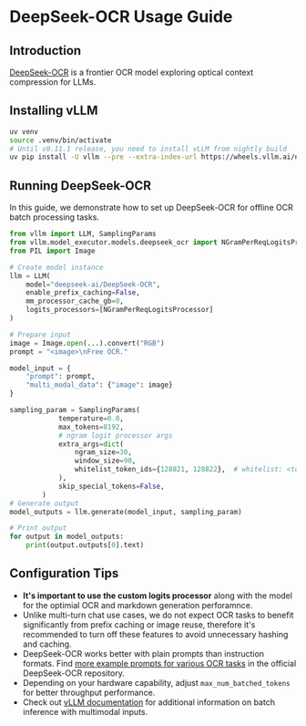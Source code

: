 # DeepSeek-OCR Usage Guide

## Introduction
[DeepSeek-OCR](https://huggingface.co/deepseek-ai/DeepSeek-OCR) is a frontier OCR model exploring optical context compression for LLMs.

## Installing vLLM

```bash
uv venv
source .venv/bin/activate
# Until v0.11.1 release, you need to install vLLM from nightly build
uv pip install -U vllm --pre --extra-index-url https://wheels.vllm.ai/nightly
```

## Running DeepSeek-OCR
In this guide, we demonstrate how to set up DeepSeek-OCR for offline OCR batch processing tasks.


```python
from vllm import LLM, SamplingParams
from vllm.model_executor.models.deepseek_ocr import NGramPerReqLogitsProcessor
from PIL import Image

# Create model instance
llm = LLM(
    model="deepseek-ai/DeepSeek-OCR",
    enable_prefix_caching=False,
    mm_processor_cache_gb=0,
    logits_processors=[NGramPerReqLogitsProcessor]
)

# Prepare input
image = Image.open(...).convert("RGB")
prompt = "<image>\nFree OCR."

model_input = {
    "prompt": prompt,
    "multi_modal_data": {"image": image}
}

sampling_param = SamplingParams(
            temperature=0.0,
            max_tokens=8192,
            # ngram logit processor args
            extra_args=dict(
                ngram_size=30,
                window_size=90,
                whitelist_token_ids={128821, 128822},  # whitelist: <td>, </td>
            ),
            skip_special_tokens=False,
        )
# Generate output
model_outputs = llm.generate(model_input, sampling_param)

# Print output
for output in model_outputs:
    print(output.outputs[0].text)
```

## Configuration Tips
- **It's important to use the custom logits processor** along with the model for the optimial OCR and markdown generation perforamnce.
- Unlike multi-turn chat use cases, we do not expect OCR tasks to benefit significantly from prefix caching or image reuse, therefore it's recommended to turn off these features to avoid unnecessary hashing and caching.
- DeepSeek-OCR works better with plain prompts than instruction formats. Find [more example prompts for various OCR tasks](https://github.com/deepseek-ai/DeepSeek-OCR/blob/2ac6d64a00656693b79c4f759a5e62c1b78bbeb1/DeepSeek-OCR-master/DeepSeek-OCR-vllm/config.py#L27-L37) in the official DeepSeek-OCR repository.
- Depending on your hardware capability, adjust `max_num_batched_tokens` for better throughput performance.
- Check out [vLLM documentation](https://docs.vllm.ai/en/latest/features/multimodal_inputs.html#offline-inference) for additional information on batch inference with multimodal inputs.
